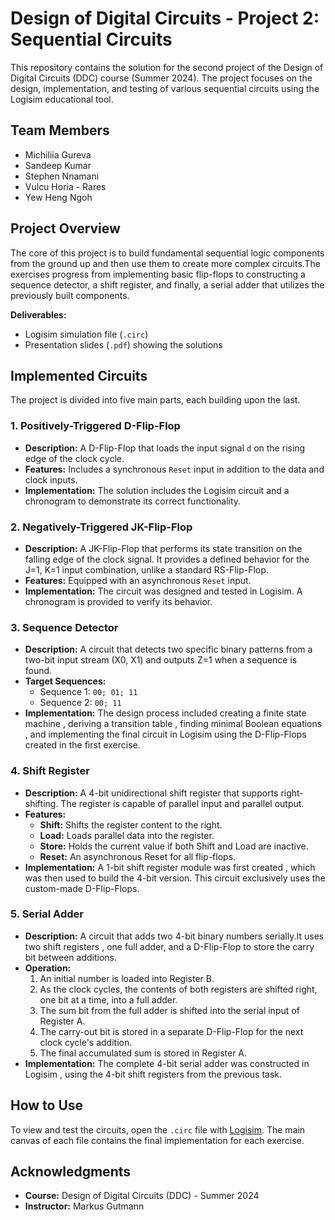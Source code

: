 # Design of Digital Circuits - Project 2: Sequential Circuits

This repository contains the solution for the second project of the Design of Digital Circuits (DDC) course (Summer 2024). The project focuses on the design, implementation, and testing of various sequential circuits using the Logisim educational tool.

## Team Members
* Michiliia Gureva
* Sandeep Kumar
* Stephen Nnamani
* Vulcu Horia - Rares
* Yew Heng Ngoh

## Project Overview
The core of this project is to build fundamental sequential logic components from the ground up and then use them to create more complex circuits.The exercises progress from implementing basic flip-flops to constructing a sequence detector, a shift register, and finally, a serial adder that utilizes the previously built components.

**Deliverables:**
* Logisim simulation file (`.circ`) 
* Presentation slides (`.pdf`) showing the solutions 

## Implemented Circuits

The project is divided into five main parts, each building upon the last.

### 1. Positively-Triggered D-Flip-Flop
* **Description:** A D-Flip-Flop that loads the input signal `d` on the rising edge of the clock cycle.
* **Features:** Includes a synchronous `Reset` input in addition to the data and clock inputs.
* **Implementation:** The solution includes the Logisim circuit  and a chronogram to demonstrate its correct functionality.

### 2. Negatively-Triggered JK-Flip-Flop
* **Description:** A JK-Flip-Flop that performs its state transition on the falling edge of the clock signal. It provides a defined behavior for the J=1, K=1 input combination, unlike a standard RS-Flip-Flop.
* **Features:** Equipped with an asynchronous `Reset` input.
* **Implementation:** The circuit was designed and tested in Logisim. A chronogram is provided to verify its behavior.

### 3. Sequence Detector
* **Description:** A circuit that detects two specific binary patterns from a two-bit input stream (X0, X1) and outputs Z=1 when a sequence is found.
* **Target Sequences:**
    * Sequence 1: `00; 01; 11` 
    * Sequence 2: `00; 11` 
* **Implementation:** The design process included creating a finite state machine , deriving a transition table , finding minimal Boolean equations , and implementing the final circuit in Logisim using the D-Flip-Flops created in the first exercise.

### 4. Shift Register
* **Description:** A 4-bit unidirectional shift register that supports right-shifting. The register is capable of parallel input and parallel output.
* **Features:**
    * **Shift:** Shifts the register content to the right.
    * **Load:** Loads parallel data into the register.
    * **Store:** Holds the current value if both Shift and Load are inactive.
    * **Reset:** An asynchronous Reset for all flip-flops.
* **Implementation:** A 1-bit shift register module was first created , which was then used to build the 4-bit version. This circuit exclusively uses the custom-made D-Flip-Flops.

### 5. Serial Adder
* **Description:** A circuit that adds two 4-bit binary numbers serially.It uses two shift registers , one full adder, and a D-Flip-Flop to store the carry bit between additions.
* **Operation:**
    1.  An initial number is loaded into Register B.
    2.  As the clock cycles, the contents of both registers are shifted right, one bit at a time, into a full adder.
    3.  The sum bit from the full adder is shifted into the serial input of Register A.
    4.  The carry-out bit is stored in a separate D-Flip-Flop for the next clock cycle's addition.
    5.  The final accumulated sum is stored in Register A.
* **Implementation:** The complete 4-bit serial adder was constructed in Logisim , using the 4-bit shift registers from the previous task.

## How to Use
To view and test the circuits, open the `.circ` file with [Logisim](http://www.cburch.com/logisim/). The main canvas of each file contains the final implementation for each exercise.

## Acknowledgments
* **Course:** Design of Digital Circuits (DDC) - Summer 2024 
* **Instructor:** Markus Gutmann
